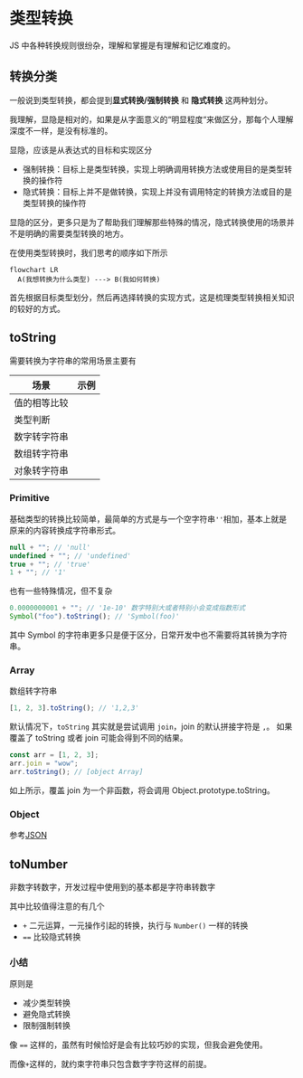 # 类型转换

JS 中各种转换规则很纷杂，理解和掌握是有理解和记忆难度的。

## 转换分类

一般说到类型转换，都会提到**显式转换/强制转换** 和 **隐式转换** 这两种划分。

我理解，显隐是相对的，如果是从字面意义的“明显程度“来做区分，那每个人理解深度不一样，是没有标准的。

显隐，应该是从表达式的目标和实现区分

- 强制转换：目标上是类型转换，实现上明确调用转换方法或使用目的是类型转换的操作符
- 隐式转换：目标上并不是做转换，实现上并没有调用特定的转换方法或目的是类型转换的操作符

显隐的区分，更多只是为了帮助我们理解那些特殊的情况，隐式转换使用的场景并不是明确的需要类型转换的地方。

在使用类型转换时，我们思考的顺序如下所示

```mermaid
flowchart LR
  A(我想转换为什么类型) ---> B(我如何转换)
```

首先根据目标类型划分，然后再选择转换的实现方式，这是梳理类型转换相关知识的较好的方式。

## toString

需要转换为字符串的常用场景主要有

| 场景         | 示例 |
| ------------ | ---- |
| 值的相等比较 |      |
| 类型判断     |      |
| 数字转字符串 |      |
| 数组转字符串 |      |
| 对象转字符串 |      |

### Primitive

基础类型的转换比较简单，最简单的方式是与一个空字符串`''`相加，基本上就是原来的内容转换成字符串形式。

```js
null + ""; // 'null'
undefined + ""; // 'undefined'
true + ""; // 'true'
1 + ""; // '1'
```

也有一些特殊情况，但不复杂

```js
0.0000000001 + ""; // '1e-10' 数字特别大或者特别小会变成指数形式
Symbol("foo").toString(); // 'Symbol(foo)'
```

其中 Symbol 的字符串更多只是便于区分，日常开发中也不需要将其转换为字符串。

### Array

数组转字符串

```js
[1, 2, 3].toString(); // '1,2,3'
```

默认情况下，`toString` 其实就是尝试调用 `join`，join 的默认拼接字符是 `,`。
如果覆盖了 toString 或者 join 可能会得到不同的结果。

```js
const arr = [1, 2, 3];
arr.join = "wow";
arr.toString(); // [object Array]
```

如上所示，覆盖 join 为一个非函数，将会调用 Object.prototype.toString。

### Object

参考[JSON](#JSON)

## toNumber

非数字转数字，开发过程中使用到的基本都是字符串转数字

其中比较值得注意的有几个

- `+` 二元运算，一元操作引起的转换，执行与 `Number()` 一样的转换
- `==` 比较隐式转换

### 小结

原则是

- 减少类型转换
- 避免隐式转换
- 限制强制转换

像 `==` 这样的，虽然有时候恰好是会有比较巧妙的实现，但我会避免使用。

而像`+`这样的，就约束字符串只包含数字字符这样的前提。
